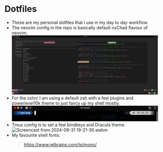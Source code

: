# Dotfiles

* These are my personal dotfiles that i use in my day to day workflow.
* The neovim config in the repo is basically default nvChad flavour of neovim.
![nvim](nvim/ss100.png)
* For the zshrc I am using a default zsh with a few plugins and powerlevel10k theme to just fancy up my shell mostly.
![zshrc](zsh/ss990.png)
* Tmux config is to set a few bindkeys and Dracula theme.
![Screencast from 2024-08-31 19-21-30.webm](https://github.com/user-attachments/assets/9d7a9d13-3964-4e59-af63-6e6d51d1ad96)
* My favourite shell fonts:
    > https://www.jetbrains.com/lp/mono/
